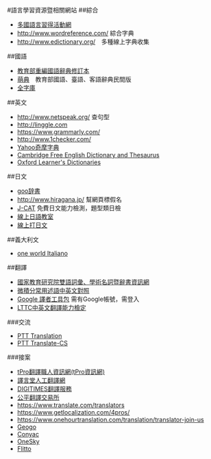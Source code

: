 #語言學習資源暨相關網站
##綜合
* [多國語言習得活動網](http://polyglot.tw)
* <http://www.wordreference.com/> 綜合字典
* <http://www.edictionary.org/>　多種線上字典收集

##國語
* [教育部重編國語辭典修訂本](http://dict.revised.moe.edu.tw/cbdic/index.html)
* [萌典](https://www.moedict.tw/)　教育部國語、臺語、客語辭典民間版
* [全字庫](http://www.cns11643.gov.tw/AIDB/welcome.do)

##英文
* <http://www.netspeak.org/> 查句型
* <http://linggle.com>
* <https://www.grammarly.com/>
* <http://www.1checker.com/>
* [Yahoo奇摩字典](https://tw.dictionary.yahoo.com/)
* [Cambridge Free English Dictionary and Thesaurus](http://dictionary.cambridge.org/)
* [Oxford Learner's Dictionaries](http://www.oxfordlearnersdictionaries.com/)

##日文
* [goo辞書](http://dictionary.goo.ne.jp/)
* <http://www.hiragana.jp/> 幫網頁標假名
* [J-CAT](http://www.j-cat.org/) 免費日文能力檢測，題型類日檢
* [線上日語教室](http://www.linguist.com.tw/JAPClass/)
* [線上打日文](http://www.lexilogos.com/keyboard/japanese.php)

##義大利文
* [one world Italiano](http://www.oneworlditaliano.com/)

##翻譯
* [國家教育研究院雙語詞彙、學術名詞暨辭書資訊網](http://terms.naer.edu.tw/)
* [微積分常用述語中英文對照](http://calculus.nctu.edu.tw/resource/riki.php?id=letter-Chinese&CID=4)
* [Google 譯者工具包](https://translate.google.com/toolkit/) 需有Google帳號，需登入
* [LTTC中英文翻譯能力檢定](https://www.lttc.ntu.edu.tw/tran_news.aspx)

###交流
* [PTT Translation](https://www.ptt.cc/bbs/Translation/)
* [PTT Translate-CS](https://www.ptt.cc/bbs/Translate-CS/index.html)

###接案
* [tPro翻譯職人資訊網(tPro資訊網)](http://www.tpro.ebiz.tw/index.php)
* [譯言堂人工翻譯網](http://www.mytrans.com.tw/TChBpTranslate/)
* [DIGITIMES翻譯服務](http://transproject.digitimes.com/)
* [公平翻譯交易所](https://www.meetthetranslators.com/)
* <https://www.translate.com/translators>
* <https://www.getlocalization.com/4pros/>
* <https://www.onehourtranslation.com/translation/translator-join-us>
* [Geogo](http://gengo.com/)
* [Conyac](https://conyac.cc/zh-tw/translators)
* [OneSky](https://translator.oneskyapp.com/sign-up)
* [Flitto](https://www.flitto.com)
